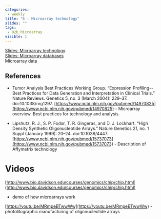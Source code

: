 ```yaml
---
categories:
 - weekly
title: "6 - Microarray technology"
slides: ""
tags:
 - 02b_Microarray
visible: 1
---
```



[Slides: Microarray technology]({{site.baseurl}}/presentations/02b_Microarray/02b_Microarray_technology.pdf)    
[Slides: Microarray databases]({{site.baseurl}}/presentations/02b_Microarray/02b_Microarray_databases.pdf)    
[Microarray data]({{site.baseurl}}/presentations/02_data/index.html)  


## References

- Tumor Analysis Best Practices Working Group. “Expression Profiling--Best Practices for Data Generation and Interpretation in Clinical Trials.” Nature Reviews. Genetics 5, no. 3 (March 2004): 229–37. doi:10.1038/nrg1297. [https://www.ncbi.nlm.nih.gov/pubmed/14970825](https://www.ncbi.nlm.nih.gov/pubmed/14970825) - Microarray overview. Best practices for technology and analysis.

- Lipshutz, R. J., S. P. Fodor, T. R. Gingeras, and D. J. Lockhart. “High Density Synthetic Oligonucleotide Arrays.” Nature Genetics 21, no. 1 Suppl (January 1999): 20–24. doi:10.1038/4447. [https://www.ncbi.nlm.nih.gov/pubmed/15737073](https://www.ncbi.nlm.nih.gov/pubmed/15737073) - Description of Affymetrix technology

# Videos

[http://www.bio.davidson.edu/courses/genomics/chip/chip.html](http://www.bio.davidson.edu/courses/genomics/chip/chip.html)
 - demo of how microarrays work

[https://youtu.be/MRmpeBTwwWw](https://youtu.be/MRmpeBTwwWw) - photolitographic manufacturing of oligonucleotide arrays
